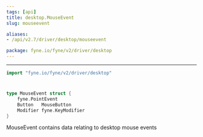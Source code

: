 ```yaml
---
tags: [api]
title: desktop.MouseEvent
slug: mouseevent

aliases:
- /api/v2.7/driver/desktop/mouseevent

package: fyne.io/fyne/v2/driver/desktop
---
```



---
```go
import "fyne.io/fyne/v2/driver/desktop"
```

#

###

```go
type MouseEvent struct {
	fyne.PointEvent
	Button   MouseButton
	Modifier fyne.KeyModifier
}
```

MouseEvent contains data relating to desktop mouse events
